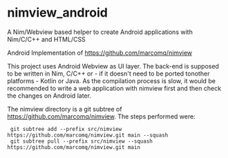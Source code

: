 # nimview_android
A Nim/Webview based helper to create Android applications with Nim/C/C++ and HTML/CSS

Android Implementation of https://github.com/marcomq/nimview

This project uses Android Webview as UI layer. The back-end is supposed to be written in Nim, C/C++
or - if it doesn't need to be ported tonother platforms - Kotlin or Java.
As the compilation process is slow, it would be recommended to write a web application with nimview first and
then check the changes on Android later.

The nimview directory is a git subtree of https://github.com/marcomq/nimview. The steps performed were:
```
 git subtree add --prefix src/nimview https://github.com/marcomq/nimview.git main --squash
 git subtree pull --prefix src/nimview --squash  https://github.com/marcomq/nimview.git main
```
